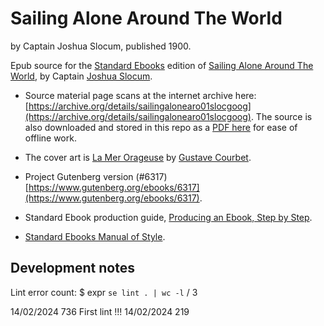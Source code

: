 # Sailing Alone Around The World

by Captain Joshua Slocum, published 1900.

Epub source for the [Standard Ebooks](https://standardebooks.org/about) edition of [Sailing Alone Around The World](https://en.wikipedia.org/wiki/Sailing_Alone_Around_the_World), by Captain [Joshua Slocum](https://en.wikipedia.org/wiki/Joshua_Slocum).

* Source material page scans at the internet archive here: [https://archive.org/details/sailingalonearo01slocgoog](https://archive.org/details/sailingalonearo01slocgoog). The source is also downloaded and stored in this repo as a [PDF here](https://github.com/eggplantpasta/joshua-slocum_sailing-alone-around-the-world/blob/main/sailingalonearo01slocgoog.pdf) for ease of offline work.

* The cover art is [La Mer Orageuse](https://thegriggs.org/gallery/la-mer-orageuse-gustave-courbet/) by [Gustave Courbet](https://en.wikipedia.org/wiki/Gustave_Courbet).

* Project Gutenberg version (#6317) [https://www.gutenberg.org/ebooks/6317](https://www.gutenberg.org/ebooks/6317).

* Standard Ebook production guide, [Producing an Ebook, Step by Step](https://standardebooks.org/contribute/producing-an-ebook-step-by-step).

* [Standard Ebooks Manual of Style](https://standardebooks.org/manual).

## Development notes

Lint error count: $ expr `se lint . | wc -l` / 3

14/02/2024 736 First lint !!!
14/02/2024 219

